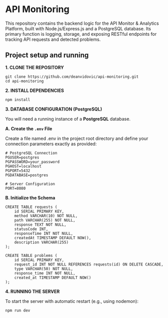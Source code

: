 # API Monitoring 

This repository contains the backend logic for the API Monitor & Analytics Platform, built with Node.js/Express.js and a PostgreSQL database. Its primary function is logging, storage, and exposing RESTful endpoints for tracking API requests and detected problems.

## Project setup and running

**1. CLONE THE REPOSITORY** 
```
git clone https://github.com/deanvidovic/api-monitoring.git
cd api-monitoring

```
**2. INSTALL DEPENDENCIES** 
```
npm install
```
**3. DATABASE CONFIGURATION (PostgreSQL)**

You will need a running instance of a **PostgreSQL** database.

**A. Create the `.env` File**
   
Create a file named .env in the project root directory and define your connection parameters exactly as provided:
```
# PostgreSQL Connection
PGUSER=postgres
PGPASSWORD=your_password
PGHOST=localhost
PGPORT=5432
PGDATABASE=postgres

# Server Configuration
PORT=8080
```

**B. Initialize the Schema**
```
CREATE TABLE requests (
    id SERIAL PRIMARY KEY,
    method VARCHAR(10) NOT NULL,
    path VARCHAR(255) NOT NULL,
    response TEXT NOT NULL,
    statusCode INT,
    responseTime INT NOT NULL,
    createdAt TIMESTAMP DEFAULT NOW(),
    description VARCHAR(255)
);

CREATE TABLE problems (
    id SERIAL PRIMARY KEY,
    request_id INT NOT NULL REFERENCES requests(id) ON DELETE CASCADE,
    type VARCHAR(50) NOT NULL,
    response_time INT NOT NULL,
    created_at TIMESTAMP DEFAULT NOW()
);
```

**4. RUNNING THE SERVER**

To start the server with automatic restart (e.g., using nodemon):
```
npm run dev
```
